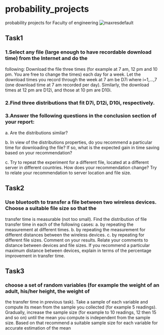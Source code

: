 # probability_projects
probability projects for Faculty of engineering 
![maxresdefault](https://user-images.githubusercontent.com/73135657/190900031-314c8672-3284-42e3-9af8-163994420fcb.jpg)

## Task1 
 ### 1.Select any file (large enough to have recordable download time) from the Internet and do the
following:
Download the file three times (for example at 7 am, 12 pm and 10 pm. You are free to change the
times) each day for a week.
Let the download times you record through the week at 7 am be D7i where i=1,…,7 (one download
time at 7 am recorded per day). Similarly, the download times at 12 pm are D12i, and those at 10
pm are D10i.

### 2.Find three distributions that fit D7i, D12i, D10i, respectively.

### 3.Answer the following questions in the conclusion section of your report:

  a. Are the distributions similar?

  b. In view of the distributions properties, do you recommend a particular time for downloading the
file? If so, what is the expected gain in time saving based on your recommendation?

c. Try to repeat the experiment for a different file, located at a different server in different countries.
How does your recommendation change? Try to relate your recommendation to server location and
file size. 


## Task2
### Use bluetooth to transfer a file between two wireless devices. Choose a suitable file size so that the
transfer time is measurable (not too small). Find the distribution of file transfer time in each of the
following cases:
a. by repeating the measurement at different times.
b. by repeating the measurement for different distances between the wireless devices.
c. by repeating for different file sizes.
Comment on your results. Relate your comments to distance between devices and file sizes. If you
recommend a particular maximum distance between devices, explain in terms of the percentage
improvement in transfer time.


## Task3

### choose a set of random variables (for example the weight of an adult, his/her height, the weight of
the transfer time in previous task). Take a sample of each variable and compute its mean from the
sample you collected (for example 5 readings). Gradually, increase the sample size (for example to
10 readings, 12 then 15 and so on) until the mean you compute is independent from the sample size.
Based on that recommend a suitable sample size for each variable for accurate estimation of the
mean
